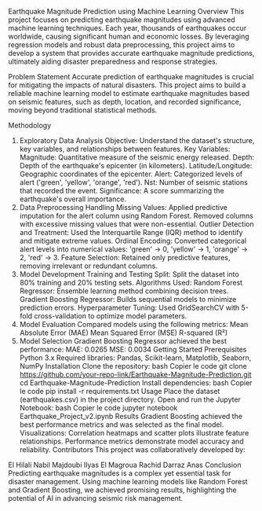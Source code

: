 Earthquake Magnitude Prediction using Machine Learning
Overview
This project focuses on predicting earthquake magnitudes using advanced machine learning techniques. Each year, thousands of earthquakes occur worldwide, causing significant human and economic losses. By leveraging regression models and robust data preprocessing, this project aims to develop a system that provides accurate earthquake magnitude predictions, ultimately aiding disaster preparedness and response strategies.

Problem Statement
Accurate prediction of earthquake magnitudes is crucial for mitigating the impacts of natural disasters. This project aims to build a reliable machine learning model to estimate earthquake magnitudes based on seismic features, such as depth, location, and recorded significance, moving beyond traditional statistical methods.

Methodology
1. Exploratory Data Analysis
Objective: Understand the dataset's structure, key variables, and relationships between features.
Key Variables:
Magnitude: Quantitative measure of the seismic energy released.
Depth: Depth of the earthquake's epicenter (in kilometers).
Latitude/Longitude: Geographic coordinates of the epicenter.
Alert: Categorized levels of alert ('green', 'yellow', 'orange', 'red').
Nst: Number of seismic stations that recorded the event.
Significance: A score summarizing the earthquake's overall importance.
2. Data Preprocessing
Handling Missing Values:
Applied predictive imputation for the alert column using Random Forest.
Removed columns with excessive missing values that were non-essential.
Outlier Detection and Treatment:
Used the Interquartile Range (IQR) method to identify and mitigate extreme values.
Ordinal Encoding:
Converted categorical alert levels into numerical values: 'green' → 0, 'yellow' → 1, 'orange' → 2, 'red' → 3.
Feature Selection:
Retained only predictive features, removing irrelevant or redundant columns.
3. Model Development
Training and Testing Split:
Split the dataset into 80% training and 20% testing sets.
Algorithms Used:
Random Forest Regressor: Ensemble learning method combining decision trees.
Gradient Boosting Regressor: Builds sequential models to minimize prediction errors.
Hyperparameter Tuning:
Used GridSearchCV with 5-fold cross-validation to optimize model parameters.
4. Model Evaluation
Compared models using the following metrics:
Mean Absolute Error (MAE)
Mean Squared Error (MSE)
R-squared (R²)
5. Model Selection
Gradient Boosting Regressor achieved the best performance:
MAE: 0.0265
MSE: 0.0034
Getting Started
Prerequisites
Python 3.x
Required libraries: Pandas, Scikit-learn, Matplotlib, Seaborn, NumPy
Installation
Clone the repository:
bash
Copier le code
git clone https://github.com/your-repo-link/Earthquake-Magnitude-Prediction.git
cd Earthquake-Magnitude-Prediction
Install dependencies:
bash
Copier le code
pip install -r requirements.txt
Usage
Place the dataset (earthquakes.csv) in the project directory.
Open and run the Jupyter Notebook:
bash
Copier le code
jupyter notebook Earthquake_Project_v2.ipynb
Results
Gradient Boosting achieved the best performance metrics and was selected as the final model.
Visualizations:
Correlation heatmaps and scatter plots illustrate feature relationships.
Performance metrics demonstrate model accuracy and reliability.
Contributors
This project was collaboratively developed by:

El Hilali Nabil
Majdoubi Ilyas
El Magroua Rachid
Darraz Anas
Conclusion
Predicting earthquake magnitudes is a complex yet essential task for disaster management. Using machine learning models like Random Forest and Gradient Boosting, we achieved promising results, highlighting the potential of AI in advancing seismic risk management.

